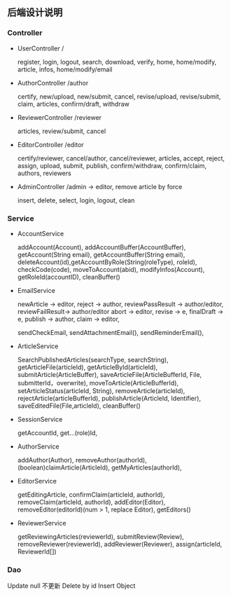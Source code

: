 ## 后端设计说明

### Controller

- UserController /

  register, login, logout, search, download, verify, home, home/modify, article, infos, home/modify/email

- AuthorController /author

  certify, new/upload, new/submit, cancel, revise/upload, revise/submit, claim, articles, confirm/draft, withdraw

- ReviewerController /reviewer

  articles, review/submit, cancel

- EditorController /editor

  certify/reviewer, cancel/author, cancel/reviewer, articles, accept, reject, assign, upload, submit, publish, confirm/withdraw, confirm/claim, authors, reviewers

- AdminController /admin -> editor, remove article by force

  insert, delete, select, login, logout, clean


### Service

- AccountService 

  addAccount(Account), addAccountBuffer(AccountBuffer), getAccount(String email), getAccountBuffer(String email), deleteAccount(id),getAccountByRole(String(roleType), roleId), checkCode(code), moveToAccount(abid), modifyInfos(Account), getRoleId(accountID), cleanBuffer()

- EmailService

  newArticle -> editor, reject -> author, reviewPassResult -> author/editor,  reviewFailResult-> author/editor abort -> editor, revise -> e, finalDraft -> e, publish -> author, claim -> editor, 

  sendCheckEmail, sendAttachmentEmail(), sendReminderEmail(), 

- ArticleService

  SearchPublishedArticles(searchType, searchString), getArticleFile(articleId), getArticleById(articleId), submitArticle(ArticleBuffer), saveArticleFile(ArticleBufferId, File, submitterId，overwrite), moveToArticle(ArticleBufferId), setArticleStatus(articleId, String), removeArticle(articleId), rejectArticle(articleBufferId), publishArticle(ArticleId, Identifier), saveEditedFile(File,articleId), cleanBuffer()

- SessionService

  getAccountId, get...(role)Id, 

- AuthorService

  addAuthor(Author), removeAuthor(authorId), (boolean)claimArticle(ArticleId), getMyArticles(authorId), 

- EditorService

  getEditingArticle, confirmClaim(articleId, authorId), removeClaim(articleId, authorId), addEditor(Editor), removeEditor(editorId)(num > 1, replace Editor), getEditors()

- ReviewerService

  getReviewingArticles(reviewerId), submitReview(Review),  removeReviewer(reviewerId), addReviewer(Reviewer), assign(articleId, ReviewerId[])


  

    


### Dao
Update null 不更新
Delete by id
Insert Object





